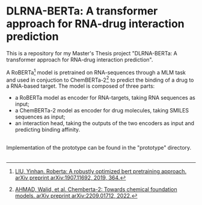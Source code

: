 # DLRNA-BERTa: A transformer approach for RNA-drug interaction prediction
This is a repository for my Master's Thesis project "DLRNA-BERTa: A transformer approach for RNA-drug interaction prediction".<br>

A RoBERTa[^1] model is pretrained on RNA-sequences through a MLM task and used in conjuction to ChemBERTa-2[^2] to predict the binding of a drug to a RNA-based target.
The model is composed of three parts:
- a RoBERTa model as encoder for RNA-targets, taking RNA sequences as input; 
- a ChemBERTa-2 model as encoder for drug molecules, taking SMILES sequences as input;
- an interaction head, taking the outputs of the two encoders as input and predicting binding affinity.
<br>
Implementation of the prototype can be found in the "prototype" directory.<br><br>


[^1]: [LIU, Yinhan. Roberta: A robustly optimized bert pretraining approach. arXiv preprint arXiv:1907.11692, 2019, 364.](https://arxiv.org/pdf/1907.11692)
[^2]: [AHMAD, Walid, et al. Chemberta-2: Towards chemical foundation models. arXiv preprint arXiv:2209.01712, 2022.](https://arxiv.org/abs/2209.01712)
